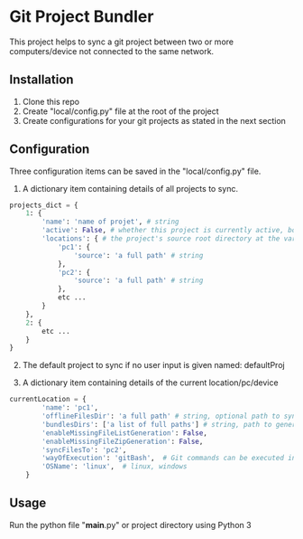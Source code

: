 # Git Project Bundler

This project helps to sync a git project between two or more computers/device not connected to the same network.

## Installation

1. Clone this repo
2. Create "local/config.py" file at the root of the project
3. Create configurations for your git projects as stated in the next section

## Configuration

Three configuration items can be saved in the "local/config.py" file.

1. A dictionary item containing details of all projects to sync.

```python
projects_dict = {
    1: {
        'name': 'name of projet', # string
        'active': False, # whether this project is currently active, boolean
        'locations': { # the project's source root directory at the various locations/pcs/devices
            'pc1': {
                'source': 'a full path' # string
            },
            'pc2': {
                'source': 'a full path' # string
            },
            etc ...
        }
    },
    2: {
        etc ...
    }
}
```

2. The default project to sync if no user input is given named: defaultProj

3. A dictionary item containing details of the current location/pc/device

```python
currentLocation = {
        'name': 'pc1',
        'offlineFilesDir': 'a full path' # string, optional path to sync non-git files between devices
        'bundlesDirs': ['a list of full paths'] # string, path to generate git-bundle files to, and pull bundle files from
        'enableMissingFileListGeneration': False,
        'enableMissingFileZipGeneration': False,
        'syncFilesTo': 'pc2',
        'wayOfExecution': 'gitBash',  # Git commands can be executed in 4 ways: direct, bash, powershell, gitBash (for windows)
        'OSName': 'linux',  # linux, windows
    }
```

## Usage

Run the python file "__main__.py" or project directory using Python 3
